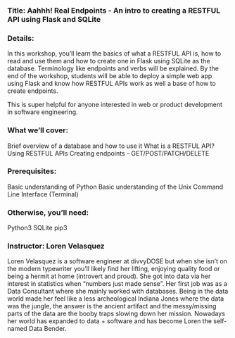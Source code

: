 ### Title: Aahhh! Real Endpoints - An intro to creating a RESTFUL API using Flask and SQLite

### Details:
In this workshop, you’ll learn the basics of what a RESTFUL API is, how to read and use them and how to create one in Flask using SQLite as the database. Terminology like endpoints and verbs will be explained. By the end of the workshop, students will be able to deploy a simple web app using Flask and know how RESTFUL APIs work as well a base of how to create endpoints.

This is super helpful for anyone interested in web or product development in software engineering.

### What we’ll cover:
Brief overview of a database and how to use it
What is a RESTFUL API?
Using RESTFUL APIs
Creating endpoints - GET/POST/PATCH/DELETE

### Prerequisites:
Basic understanding of Python
Basic understanding of the Unix Command Line Interface (Terminal)

### Otherwise, you’ll need:
Python3
SQLite
pip3


### Instructor: Loren Velasquez

Loren Velasquez is a software engineer at divvyDOSE but when she isn’t on the modern typewriter you’ll likely find her lifting, enjoying quality food or being a hermit at home (introvert and proud). She got into data via her interest in statistics when “numbers just made sense”. Her first job was as a Data Consultant where she mainly worked with databases. Being in the data world made her feel like a less archeological Indiana Jones where the data was the jungle, the answer is the ancient artifact and the messy/missing parts of the data are the booby traps slowing down her mission. Nowadays her world has expanded to data + software and has become Loren the self-named Data Bender. 


